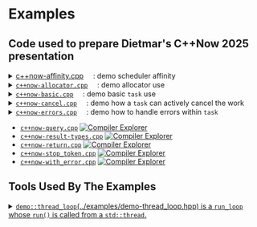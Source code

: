 # Examples

## Code used to prepare Dietmar's C++Now 2025 presentation

<details>
<summary>
<a href='https://github.com/bemanproject/task/blob/main/examples/c%2B%2Bnow-affinity.cpp'>c++now-affinity.cpp</a>
<a href='https://godbolt.org/z/8qEG5x7sz'><img src='https://raw.githubusercontent.com/bemanproject/task/refs/heads/main/docs/compiler-explorer.ico' width='15' height='15'/></a>:
demo scheduler affinity
</summary>

The example program
[`c++now-affinity.cpp`](https://github.com/bemanproject/task/blob/main/examples/c%2B%2Bnow-affinity.cpp)
uses [`demo::thread_loop`](../examples/demo-thread_loop.hpp) to demonstrate
the behavior of _scheduler affinity_: the idea is that scheduler
affinity causes the coroutine to resume on the same scheduler as
the one the coroutine was started on. The program implements three
coroutines which have most of their behavior in common:

1. Each coroutine is executed from `main` using <code>sync_wait(_fun_(loop.get_scheduler()))</code>.
2. Each coroutine prints the id of the thread it is executing on prior to any `co_await` and after all `co_await` expression.
3. Each coroutine `co_await`s the result of `scheduler(sched) | then([]{ ... })` where the function passed to `then` just prints the thread id.
4. `work2` additionally changes the coroutines scheduler to be an `inline_scheduler` and later restores the original scehduler using `change_coroutine_scheduler`.
5. While `work1` and `work2` use the default scheduler (`task_scheduler` a
type-erased scheduler which gets initialized from the receiver's environment's `get_scheduler`), `work3` sets the coroutine's scheduler up to be `inline_scheduler`, effectively causing the coroutine to resume wherever
the `co_await`'s expression resumed.

The output of the program is someting like the below:

```
before id=0x1fd635f00
then id  =0x16b64b000
after id =0x1fd635f00

before id=0x1fd635f00
then id  =0x16b64b000
after1 id=0x16b64b000
then id  =0x16b64b000
after2 id=0x1fd635f00

before id=0x1fd635f00
then id  =0x16b64b000
after id =0x16b64b000
```

It shows that:

1. The thread on which the `then`'s function is executed is always the
same and different from the thread each of the coroutines started on.
2. For `work1` the `co_await` resumes on the same thread as the one the
coroutine was started on.
3. For `work2` the first `co_await` after `schedule(sched)` resumes on
the thread used by `sched`. After restoring the original scheduler the
`co_await` resumes on the original thread.
4. For `work3` the `co_await` resumes on the thread used by `sched` as
the `inline_scheduler` doesn't do any actual scheduling.

</details>

<details>
<summary>
<a href='https://github.com/bemanproject/task/blob/main/examples/c%2B%2Bnow-allocator.cpp'><code>c++now-allocator.cpp</code></a>
<a href='https://godbolt.org/z/719v7en6a'><img src='https://raw.githubusercontent.com/bemanproject/task/refs/heads/main/docs/compiler-explorer.ico' width='15' height='15'/></a>:
demo allocator use
</summary>

This demo shows how to configure `task`'s environment argument to
use a different allocator than the default `std::allocator<std::byte>`.
To do so it defines an environment type `with_allocator` which
defines a nested type alias `allocator_type` to be
`std::pmr::polymorphic_allocator<std::byte>`.

The coroutine `coro` shows how to use `read_env` to extract the
used allocator object to potentially use it for any allocation
purposes within the coroutine.  There are two uses of `coro`, the
first one using the default which just uses
`std::pmr::polymorphic_allocator<std::byte>()` to allocate memory.
The second use explicitly specifies the memory resource
`std::pmr::new_delete_resource()` to initialized the use
`std::pmr::polymorphic_allocator<std::byte>`.

</details>

<details>
<summary>
<a href='https://github.com/bemanproject/task/blob/main/examples/c%2B%2Bnow-basic.cpp'><code>c++now-basic.cpp</code></a>
<a href='https://godbolt.org/z/7Pn5TEhfK'><img src='https://raw.githubusercontent.com/bemanproject/task/refs/heads/main/docs/compiler-explorer.ico' width='15' height='15'/></a>:
demo basic <code>task</code> use
</summary>

The example
<a href='https://github.com/bemanproject/task/blob/main/examples/c%2B%2Bnow-basic.cpp'><code>c++now-basic.cpp</code></a>
shows some basic use of a `task`:

1. The coroutine `basic` just `co_await`s the awaiter `std::suspend_never{}` which immediately completes.
    This use demonstrates that any awaiter can be `co_await`ed by a `task<...>`.
2. The coroutine `await_sender` demonstrates the results of `co_await`ing various senders. It uses variations of
    `just*` to show the different results:
    - `co_await`ing a sender completing with `set_value_t()`, e.g., `just()`, produces an expression with type `void`.
    - `co_await`ing a sender completing with `set_value_t(T)`, e.g., `just(1)`, produces an expression with type `T`.
    - `co_await`ing a sender completing with <code>set_value_t(T<sub>0</sub>, ..., T<sub>n</sub>)</code>, e.g., `just(1, true)`, produces an expression with type <code>tuple&lt;T<sub>0</sub>, ..., T<sub>n</sub>&gt;</code>.
    - `co_await`ing a sender completing with `set_error_t(E)`, e.g., `just_error(1)`, results in an exception of type `E` being thrown.
    - `co_await`ing a sender completing with `set_stopped_t()`, e.g., `just_stopped()`, results in the corouting never getting resumed although all local objects are properly destroyed.
</details>

<details>
<summary>
<a href='https://github.com/bemanproject/task/blob/main/examples/c%2B%2Bnow-cancel.cpp'><code>c++now-cancel.cpp</code></a>
<a href='https://godbolt.org/z/vx4PqYvE6'><img src='https://raw.githubusercontent.com/bemanproject/task/refs/heads/main/docs/compiler-explorer.ico' width='15' height='15'/></a>:
demo how a <code>task</code> can actively cancel the work
</summary>

The example
<a href='https://github.com/bemanproject/task/blob/main/examples/c%2B%2Bnow-cancel.cpp'><code>c++now-cancel.cpp</code></a>
shows a coroutine `co_await`ing `just_stopped()` which results in the coroutine getting cancelled. The coroutine will
complete with `set_stopped()`.
</details>

<details>
<summary>
<a href='https://github.com/bemanproject/task/blob/main/examples/c%2B%2Bnow-errors.cpp'><code>c++now-errors.cpp</code></a>
<a href='https://godbolt.org/z/95Mhr5MGn'><img src='https://raw.githubusercontent.com/bemanproject/task/refs/heads/main/docs/compiler-explorer.ico' width='15' height='15'/></a>:
demo how to handle errors within <code>task</code>
</summary>

The example
<a href='https://github.com/bemanproject/task/blob/main/examples/c%2B%2Bnow-errors.cpp'><code>c++now-errors.cpp</code></a>
shows examples of how to handle errors within a coroutine:

- The coroutine `error_result` simply `co_await`s a sender producing an error (`just_error(17)`). When
    a `co_await`ed sender completes with `set_error_t(T)` an exception of type `T` is thrown and the error
    needs to be handled with a `try`/`catch` block. Otherwise the coroutine itself completes with `set_error_t(exception_ptr)`
    where the `exception_ptr` hold the thrown exception object.
- The coroutine `expected` uses a sender algorithm `as_expected` which is implemented at the top of the example
    to turn the result of the `co_await`ed sender into an object of type `expected<T, E>`, avoiding an exception
    from being thrown.

</details>

- [`c++now-query.cpp`](https://github.com/bemanproject/task/blob/main/examples/c%2B%2Bnow-query.cpp) [![Compiler Explorer](compiler-explorer.ico)](https://godbolt.org/z/dPboEeqfv)
- [`c++now-result-types.cpp`](https://github.com/bemanproject/task/blob/main/examples/c%2B%2Bnow-result-types.cpp) [![Compiler Explorer](compiler-explorer.ico)](https://godbolt.org/z/aWfc8T8he)
- [`c++now-return.cpp`](https://github.com/bemanproject/task/blob/main/examples/c%2B%2Bnow-return.cpp) [![Compiler Explorer](compiler-explorer.ico)](https://godbolt.org/z/f5YE5W4Ta)
- [`c++now-stop_token.cpp`](https://github.com/bemanproject/task/blob/main/examples/c%2B%2Bnow-stop_token.cpp) [![Compiler Explorer](compiler-explorer.ico)](https://godbolt.org/z/TxYe3jEs7)
- [`c++now-with_error.cpp`](https://github.com/bemanproject/task/blob/main/examples/c%2B%2Bnow-with_error.cpp) [![Compiler Explorer](compiler-explorer.ico)](https://godbolt.org/z/6oqox6zf8)

## Tools Used By The Examples

<details>
<summary>
<a href='https://github.com/bemanproject/task/blob/remove-net-and-improve-docs/examples/demo-thread_loop.hpp'><code>demo::thread_loop</code>(../examples/demo-thread_loop.hpp) is a <code>run_loop</code> whose <code>run()</code> is called from a <code>std::thread</code>.
</summary>

Technically [`demo::thread_loop`](../examples/demo-thread_loop.hpp)
is a class `public`ly derived from `execution::run_loop` which is
also owning a `std::thread`. The `std::thread` is constructed with
a function object calling `run()` on the
[`demo::thread_loop`](../examples/demo-thread_loop.hpp) object.
Destroying the object calls `finish()` and then `join()`s the
`std::thread`: the destructor will block until the `execution::run_loop`'s
`run()` returns.

The important bit is that work executed on the
[`demo::thread_loop`](../examples/demo-thread_loop.hpp)'s `scheduler`
will be executed on a corresponding `std::thread`.
</details>
